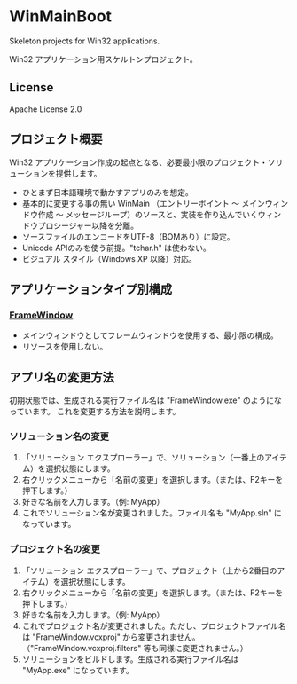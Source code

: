 # WinMainBoot

Skeleton projects for Win32 applications.

Win32 アプリケーション用スケルトンプロジェクト。

## License

Apache License 2.0

## プロジェクト概要

Win32 アプリケーション作成の起点となる、必要最小限のプロジェクト・ソリューションを提供します。

- ひとまず日本語環境で動かすアプリのみを想定。
- 基本的に変更する事の無い WinMain （エントリーポイント ～ メインウィンドウ作成 ～ メッセージループ）のソースと、実装を作り込んでいくウィンドウプロシージャー以降を分離。
- ソースファイルのエンコードをUTF-8（BOMあり）に設定。
- Unicode APIのみを使う前提。"tchar.h" は使わない。
- ビジュアル スタイル（Windows XP 以降）対応。

## アプリケーションタイプ別構成

### [FrameWindow](FrameWindow/README.md)
- メインウィンドウとしてフレームウィンドウを使用する、最小限の構成。
- リソースを使用しない。

## アプリ名の変更方法

初期状態では、生成される実行ファイル名は "FrameWindow.exe" のようになっています。
これを変更する方法を説明します。

### ソリューション名の変更

1. 「ソリューション エクスプローラー」で、ソリューション（一番上のアイテム）を選択状態にします。
1. 右クリックメニューから「名前の変更」を選択します。（または、F2キーを押下します。）
1. 好きな名前を入力します。（例: MyApp）
1. これでソリューション名が変更されました。ファイル名も "MyApp.sln" になっています。

### プロジェクト名の変更

1. 「ソリューション エクスプローラー」で、プロジェクト（上から2番目のアイテム）を選択状態にします。
1. 右クリックメニューから「名前の変更」を選択します。（または、F2キーを押下します。）
1. 好きな名前を入力します。（例: MyApp）
1. これでプロジェクト名が変更されました。ただし、プロジェクトファイル名は "FrameWindow.vcxproj" から変更されません。（"FrameWindow.vcxproj.filters" 等も同様に変更されません。）
1. ソリューションをビルドします。生成される実行ファイル名は "MyApp.exe" になっています。
